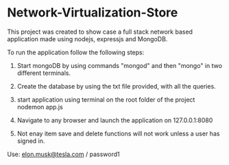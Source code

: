 # Network-Virtualization-Store

This project was created to show case a full stack network based application made using nodejs, expressjs and MongoDB.

To run the application follow the following steps:
1. Start mongoDB by using commands "mongod" and then "mongo" in two different terminals.
2. Create the database by using the txt file provided, with all the queries.
3. start application using terminal on the root folder of the project
   nodemon app.js
4. Navigate to any browser and launch the application on 127.0.0.1:8080

5. Not enay item save and delete functions will not work unless a user has signed in.

  Use: elon.musk@tesla.com / password1
  
  
